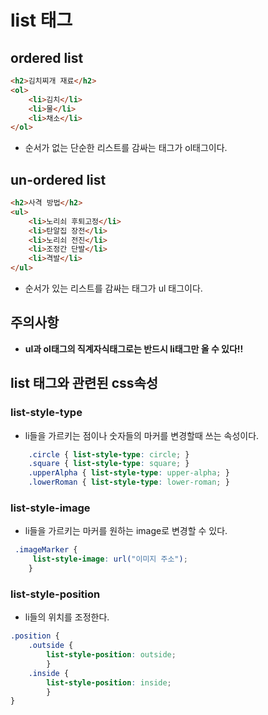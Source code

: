 # list 태그

## ordered list

```html
<h2>김치찌개 재료</h2>
<ol>
    <li>김치</li>
    <li>물</li>
    <li>채소</li>
</ol>
```
- 순서가 없는 단순한 리스트를 감싸는 태그가 ol태그이다.

## un-ordered list

```html
<h2>사격 방법</h2>
<ul>
    <li>노리쇠 후퇴고정</li>
    <li>탄알집 장전</li>
    <li>노리쇠 전진</li>
    <li>조정간 단발</li>
    <li>격발</li>
</ul>
```
- 순서가 있는 리스트를 감싸는 태그가 ul 태그이다.

## 주의사항

- **ul과 ol태그의 직계자식태그로는 반드시 li태그만 올 수 있다!!**

## list 태그와 관련된 css속성

### list-style-type

- li들을 가르키는 점이나 숫자들의 마커를 변경할때 쓰는 속성이다.

```css
    .circle { list-style-type: circle; }
    .square { list-style-type: square; }
    .upperAlpha { list-style-type: upper-alpha; }
    .lowerRoman { list-style-type: lower-roman; }
```
  
### list-style-image

- li들을 가르키는 마커를 원하는 image로 변경할 수 있다.

```css
 .imageMarker {
     list-style-image: url("이미지 주소"); 
    }
```

### list-style-position

- li들의 위치를 조정한다.

```css
.position {
    .outside { 
        list-style-position: outside; 
        }
    .inside {
        list-style-position: inside; 
        }
}
```





